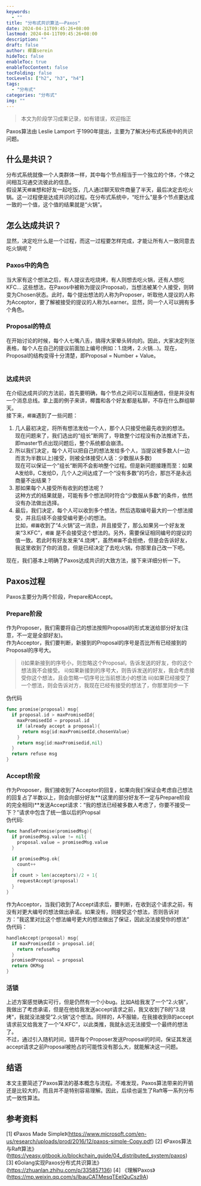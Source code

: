 ```yaml
---
keywords:
  - ""
title: "分布式共识算法——Paxos"
date: 2024-04-11T09:45:26+08:00
lastmod: 2024-04-11T09:45:26+08:00
description: ""
draft: false
author: 椰虂serein
hideToc: false
enableToc: true
enableTocContent: false
tocFolding: false
tocLevels: ["h2", "h3", "h4"]
tags:
  - "分布式"
categories: "分布式"
img: ""
---
```


> 本文为阶段学习成果记录，如有错误，欢迎指正

Paxos算法由 Leslie Lamport 于1990年提出，主要为了解决分布式系统中的共识问题。

## 什么是共识？
分布式系统就像一个人类群体一样，其中每个节点相当于一个独立的个体，个体之间相互沟通交流彼此的信息。<br>
假设某天`椰虂`想和好友一起吃饭，几人通过聊天软件商量了半天，最后决定去吃火锅。这一过程便是达成共识的过程。在分布式系统中，“吃什么”是多个节点要达成一致的一个值，这个值的结果就是“火锅”。

## 怎么达成共识？
显然，决定吃什么是一个过程，而这一过程要怎样完成，才能让所有人一致同意去吃火锅呢？
### Paxos中的角色
当大家有这个想法之后，有人提议去吃烧烤，有人则想去吃火锅，还有人想吃KFC... 这些想法，在Paxos中被称为提议(Proposal)，当想法被某个人接受，则转变为Chosen状态。此时，每个提出想法的人称为Proposer，听取他人提议的人称为Acceptor，要了解被接受的提议的人称为Learner。显然，同一个人可以拥有多个角色。

### Proposal的特点
在开始讨论的时候，每个人七嘴八舌，搞得大家晕头转向的。因此，大家决定列张表格，每个人在自己的提议前面加上编号(例如：1.烧烤，2.火锅...)。现在，Proposal的结构变得十分清楚，即Proposal = Number + Value。<br>
<br>

### 达成共识
在介绍达成共识的方法前，首先要明确，每个节点之间可以互相通信，但是并没有一个消息总线。拿上面的例子来讲，椰虂和各个好友都是私聊，不存在什么群组聊天。<br>
接下来，`椰虂`遇到了一些问题：<br>
1. 几人最初决定，将所有想法发给一个人，那个人只接受他最先收到的想法。<br>
   现在问题来了，我们选出的“组长”断网了，导致整个过程没有办法推进下去，即master节点出现问题后，整个系统都会崩溃。
2. 所以我们决定，每个人可以把自己的想法发给多个人，当提议被多数人(一边而言为半数以上)接受，则被全体接受(人话：少数服从多数)<br>
   现在可以保证一个”组长“断网不会影响整个过程。但是新问题接踵而至：如果A发给B，C发给D，几个人之间达成了一个“没有多数”的巧合，那岂不是永远商量不出结果？
3. 那如果每个人接受所有收到的想法呢？<br>
   这种方式的结果就是，可能有多个想法同时符合“少数服从多数”的条件，依然没有办法做出选择。
4. 最后，我们决定，每个人可以收到多个想法，然后选取编号最大的一个想法接受，并且后续不会接受编号更小的想法。<br>
   比如，`椰虂`收到了“4.火锅”这一消息，并且接受了，那么如果另一个好友发来“3.KFC”，`椰虂` 是不会接受这个想法的。另外，需要保证相同编号的提议的值一致。若此时有好友发来“4.烧烤”，虽然`椰虂`不会拒绝，但是会告诉好友，我这里收到了你的消息，但是已经决定了去吃火锅，你那里自己改一下吧。<br>

现在，我们基本上明确了Paxos达成共识的大致方法，接下来详细分析一下。

## Paxos过程
Paxos主要分为两个阶段，Prepare和Accept。

### Prepare阶段
作为Proposer，我们需要将自己的想法按照Proposal的形式发送给部分好友(注意，不一定是全部好友)。<br>
作为Acceptor，我们要判断，新接到的Proposal的序号是否比所有已经接到的Proposal的序号大。
> i)如果新接到的序号小，则忽略这个Proposal，告诉发送的好友，你的这个想法我不会接受。
> ii)如果新接到的序号大，则告诉发送的好友，我会考虑接受你这个想法，且会忽略一切序号比当前想法小的想法
> iii)如果已经接受了一个想法，则会告诉对方，我现在已经有接受的想法了，你那里同步一下

伪代码
```go
func promise(proposal) msg{
  if proposal.id > maxPromisedId{
    maxPromisedId = proposal.id
    if (already accept a proposal){
      return msg{id:maxPromisedId,chosenValue}
    }
    return msg{id:maxPromisedid,nil}
  }
  return refuse msg
}
```

### Accept阶段
作为Proposer，我们接收到了Acceptor的回复，如果向我们保证会考虑自己想法的回复占了半数以上，则会向部分好友**(这里的部分好友不一定与Prepare阶段的完全相同)**发送Accept请求：“我的想法已经被多数人考虑了，你要不接受一下？”请求中包含了统一值以后的Propsal<br>
伪代码:
```go
func handlePromise(promisedMsg){
  if promisedMsg.value != nil{
    proposal.value = promisedMsg.value
  }

  if promisedMsg.ok{
    count++
  }  
  if count > len(acceptors)/2 + 1{
    requestAccept(proposal)
  }
}
```
作为Acceptor，当我们收到了Accept请求后，要判断，在收到这个请求之前，有没有对更大编号的想法做出承诺。如果没有，则接受这个想法，否则告诉对方：”我这里对比这个想法编号更大的想法做出了保证，因此没法接受你的想法“<br>
伪代码：
```go
handleAccept(proposal) msg{
  if maxPromisedId > proposal.id{
    return refuseMsg
  }
  promisedProposal = proposal
  return OKMsg
}
```

### 活锁
上述方案感觉确实可行，但是仍然有一个小bug。比如A给我发了一个“2.火锅”，我做出了考虑承诺，但是在他给我发送accept请求之前，我又收到了B的”3.烧烤“，我就没法接受”2.火锅“这个想法。同样的，A不服输，在我接收到B的accept请求前又给我发了一个”4.KFC”，以此类推，我就永远无法接受一个最终的想法了。<br>
不过，通过引入随机时间，错开每个Proposer发送Proposal的时间，保证其发送accept请求之前Proposal被抢占的可能性没有那么大，就能解决这一问题。

## 结语
本文主要简述了Paxos算法的基本概念与流程。不难发现，Paxos算法带来的开销还是比较大的，而且并不是特别容易理解。因此，后续也诞生了Raft等一系列分布式一致性算法。

## 参考资料
[1] 《Paxos Made Simple》(https://www.microsoft.com/en-us/research/uploads/prod/2016/12/paxos-simple-Copy.pdf)
[2] 《Paxos算法与Raft算法》(https://yeasy.gitbook.io/blockchain_guide/04_distributed_system/paxos)
[3] 《Golang实现Paxos分布式共识算法》(https://zhuanlan.zhihu.com/p/335857136)
[4] 《理解Paxos》(https://mp.weixin.qq.com/s/lbauCATMesqTEeIQuCsz9A)